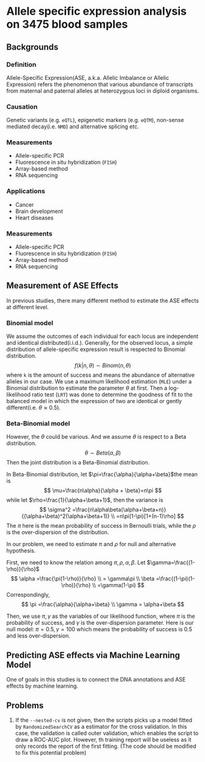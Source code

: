 # Allele specific expression analysis on 3475 blood samples

## Backgrounds

### Definition
Allele-Specific Expression(ASE, a.k.a. Allelic Imbalance or Allelic Expression)
refers the phenomenon that various abundance of transcripts from maternal and
paternal alleles at heterozygous loci in diploid organisms.

### Causation
Genetic variants (e.g. `eQTL`), epigenetic markers (e.g. `eQTM`), non-sense
mediated decay(i.e. `NMD`) and alternative splicing etc.

### Measurements  
- Allele-specific PCR
- Fluorescence in situ hybridization (`FISH`)
- Array-based method
- RNA sequencing 

### Applications
- Cancer
- Brain development
- Heart diseases

### Measurements

- Allele-specific PCR
- Fluorescence in situ hybridization (`FISH`)
- Array-based method
- RNA sequencing

## Measurement of ASE Effects
In previous studies, there many different method to estimate the ASE effects at different level.

### Binomial model
We assume the outcomes of each individual for each locus are independent and identical distributed(i.i.d.).
Generally, for the observed locus, a simple distribution of allele-specific expression result is respected to Binomial distribution.
$$
f(k|n,\theta) \sim Binom(n, \theta)
$$
where `k` is the amount of success and means the abundance of alternative alleles in our case. We use a maximum likelihood estimation (`MLE`) under a
Binomial distribution to estimate the parameter $\theta$ at first. Then a log-likelihood ratio test (`LRT`) was done to determine the goodness of fit to the balanced model in which the expression of two are identical or gently different(i.e. $\theta \approx 0.5$).

### Beta-Binomial model

However, the $\theta$ could be various. And we assume $\theta$ is respect to a Beta distribution.
$$
\theta \sim Beta(\alpha, \beta)
$$
Then the joint distribution is a Beta-Binomial distribution.

In Beta-Binomial distribution, let $\pi=\frac{\alpha}{\alpha+\beta}$the mean is
$$
\mu=\frac{n\alpha}{\alpha + \beta}=n\pi
$$
while let $\rho=\frac{1}{\alpha+\beta+1}$, then the variance is
$$
\sigma^2 =\frac{n\alpha\beta(\alpha+\beta+n)}{(\alpha+\beta)^2(\alpha+\beta+1)} \\
  =n\pi(1-\pi)[1+(n-1)\rho]
$$
The $\pi$ here is the mean probability of success in Bernoulli trials, while the $\rho$ is the over-dispersion of the distribution.

In our problem, we need to estimate $\pi$ and $\rho$ for null and alternative hypothesis.

First, we need to know the relation among $\pi, \rho, \alpha, \beta$.
Let $\gamma=\frac{(1-\rho)}{\rho}$
$$
\alpha =\frac{\pi(1-\rho)}{\rho} \\
  = \gamma\pi \\
\beta =\frac{(1-\pi)(1-\rho)}{\rho} \\
  =\gamma(1-\pi)
$$
Correspondingly,
$$
\pi =\frac{\alpha}{\alpha+\beta} \\
\gamma = \alpha+\beta
$$

Then, we use $\pi, \gamma$ as the variables of our likelihood function, where $\pi$ is the probability of success, and $\gamma$ is the over-dispersion parameter. Here is our null model: $\pi=0.5, \gamma=100$ which means the probability of success is 0.5 and less over-dispersion.

## Predicting ASE effects via Machine Learning Model
One of goals in this studies is to connect the DNA annotations and ASE effects
by machine learning.

## Problems
1. If the `--nested-cv` is not given, then the scripts picks up a model fitted by `RandomizedSearchCV` as a estimator for the cross validation. In this case, the validation is called outer validation, which enables the script to draw a ROC-AUC plot. However, th training report will be useless as it only records the report of the first fitting. (The code should be modified to fix this potential problem)
